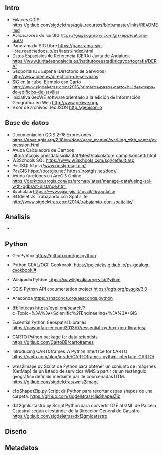 ## Intro

- Enlaces QGIS https://github.com/sigdeletras/qgis_recursos/blob/master/links/README.md
- Aplicaciones de los SIG https://gisgeography.com/gis-applications-uses/
- Panoramada SIG Libre https://panorama-sig-libre.readthedocs.io/es/latest/index.html
- Datos Espaciales de Referencia (DERA) Junta de Andalucía https://www.juntadeandalucia.es/institutodeestadisticaycartografia/DERA/
- Geoportal IDE España (Directorio de Servicios) http://www.idee.es/directorio-de-servicios
- SIG en la nube. Ejemplo con Carto  http://www.sigdeletras.com/2016/primeros-pasos-carto-builder-mapa-de-edificios-de-sevilla/
- Iniciativa GeoWE software orientado a la edición de Información Geográfica en Web http://www.geowe.org/
- Visor de archivos GeoJSON http://geojson.io

## Base de datos
- Documentación QGIS 2-18 Expresiones https://docs.qgis.org/2.18/en/docs/user_manual/working_with_vector/expression.html
- Ayuda Calculadora de Campos http://hfcqgis.opendatasicilia.it/it/latest/calcolatore_campi/concetti.html
- W3Schools SQL https://www.w3schools.com/sql/default.asp
- PostSQLhttps://www.postgresql.org/ 
- PosGIS https://postgis.net/ https://postgis.net/docs/
- Ayuda funciones en ArcGIS Online https://desktop.arcgis.com/es/arcmap/latest/manage-data/using-sql-with-gdbs/st-distance.html
- SpatiaLite https://www.gaia-gis.it/fossil/libspatialite
- SIGdeletras Trabajando con Spatialite http://www.sigdeletras.com/2014/trabajando-con-spatialite/ 

## Análisis
-

## Python
- GeoPyhton https://github.com/geopython
- Python GDAL/OGR Cookbook! https://pcjericks.github.io/py-gdalogr-cookbook/#
- Wikipedia Pyhton https://es.wikipedia.org/wiki/Python
- QGIS Python API documentation project https://qgis.org/pyqgis/3.0
- Anaconda https://anaconda.org/anaconda/python
- Bibliotecas https://pypi.org/search/?c=Topic+%3A%3A+Scientific%2FEngineering+%3A%3A+GIS
- Essential Python Geospatial Libraries https://carsonfarmer.com/2013/07/essential-python-geo-libraries/
- CARTO Python package for data scientists https://github.com/CartoDB/cartoframes
- Introducing CARTOframes: A Python Interface for CARTO https://carto.com/blog/inside/CARTOframes-python-interface-CARTO/

- wms2image.py Script de Python para obtener un conjunto de imágenes (GetMap) de un listado de servicios WMS a partir de un rectángulo geográfico definido mediante par de coordenadas UTM. https://github.com/sigdeletras/wms2image
- clipShapesZip.py Script de Python para recortar capas shapes de una carpeta. https://github.com/sigdeletras/clipShapesZip
- dxf2gmlcatastro.py Script Python para convertir DXF al GML de Parcela Catastral según el estándar de la Dirección General de Catastro.
https://github.com/sigdeletras/dxf2gmlcatastro


## Diseño

## Metadatos



